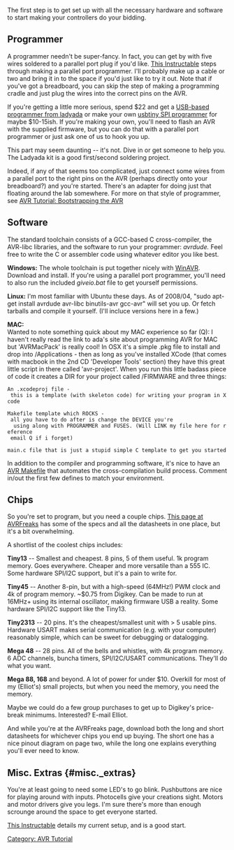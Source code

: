 The first step is to get set up with all the necessary hardware and
software to start making your controllers do your bidding.

## Programmer

A programmer needn't be super-fancy. In fact, you can get by with five
wires soldered to a parallel port plug if you'd like. [This
Instructable](http://www.instructables.com/id/Ghetto-Programming%3a-Getting-started-with-AVR-micro/)
steps through making a parallel port programmer. I'll probably make up a
cable or two and bring it in to the space if you'd just like to try it
out. Note that if you've got a breadboard, you can skip the step of
making a programming cradle and just plug the wires into the correct
pins on the AVR.

If you're getting a little more serious, spend \$22 and get a [USB-based
programmer from ladyada](http://www.ladyada.net/make/usbtinyisp/) or
make your own [usbtiny SPI
programmer](http://www.xs4all.nl/~dicks/avr/usbtiny/) for maybe
\$10-15ish. If you're making your own, you'll need to flash an AVR with
the supplied firmware, but you can do that with a parallel port
programmer or just ask one of us to hook you up.

This part may seem daunting -- it's not. Dive in or get someone to help
you. The Ladyada kit is a good first/second soldering project.

Indeed, if any of that seems too complicated, just connect some wires
from a parallel port to the right pins on the AVR (perhaps directly onto
your breadboard?) and you're started. There's an adapter for doing just
that floating around the lab somewhere. For more on that style of
programmer, see [AVR Tutorial: Bootstrapping the
AVR](AVR_Tutorial:_Bootstrapping_the_AVR)

## Software

The standard toolchain consists of a GCC-based C cross-compiler, the
AVR-libc libraries, and the software to run your programmer: *avrdude.*
Feel free to write the C or assembler code using whatever editor you
like best.

**Windows:** The whole toolchain is put together nicely with
[WinAVR](http://sourceforge.net/projects/winavr). Download and install.
If you're using a parallel port programmer, you'll need to also run the
included *giveio.bat* file to get yourself permissions.

**Linux:** I'm most familiar with Ubuntu these days. As of 2008/04,
"sudo apt-get install avrdude avr-libc binutils-avr gcc-avr" will set
you up. Or fetch tarballs and compile it yourself. (I'll incluce
versions here in a few.)

**MAC:**\
Wanted to note something quick about my MAC experience so far (Q): I
haven't really read the link to ada's site about programming AVR for MAC
but 'AVRMacPack' is really cool! In OSX it's a simple .pkg file to
install and drop into /Applications - then as long as you've installed
XCode (that comes with macbook in the 2nd CD 'Developer Tools' section)
they have this great little script in there called 'avr-project'. When
you run this little badass piece of code it creates a DIR for your
project called /FIRMWARE and three things:

`An .xcodeproj file - this is a template (with skeleton code) for writing your program in Xcode`

`Makefile template which ROCKS - all you have to do after is change the DEVICE you're`\
`  using along with PROGRAMMER and FUSES. (Will LINK my file here for reference `\
` email Q if i forget)`

`main.c file that is just a stupid simple C template to get you started`

In addition to the compiler and programming software, it's nice to have
an [AVR Makefile](AVR_Makefile) that automates the
cross-compilation build process. Comment in/out the first few defines to
match your environment.

## Chips

So you're set to program, but you need a couple chips. [This page at
AVRFreaks](http://www.avrfreaks.net/index.php?module=Freaks%20Devices&func=viewDev)
has some of the specs and all the datasheets in one place, but it's a
bit overwhelming.

A shortlist of the coolest chips includes:

**Tiny13** -- Smallest and cheapest. 8 pins, 5 of them useful. 1k
program memory. Goes everywhere. Cheaper and more versatile than a 555
IC. Some hardware SPI/I2C support, but it's a pain to write for.

**Tiny45** -- Another 8-pin, but with a high-speed (64MHz!) PWM clock
and 4k of program memory. \~\$0.75 from Digikey. Can be made to run at
16MHz+ using its internal oscillator, making firmware USB a reality.
Some hardware SPI/I2C support like the Tiny13.

**Tiny2313** -- 20 pins. It's the cheapest/smallest unit with \> 5
usable pins. Hardware USART makes serial communication (e.g. with your
computer) reasonably simple, which can be sweet for debugging or
datalogging.

**Mega 48** -- 28 pins. All of the bells and whistles, with 4k program
memory. 6 ADC channels, buncha timers, SPI/I2C/USART communications.
They'll do what you want.

**Mega 88, 168** and beyond. A lot of power for under \$10. Overkill for
most of my (Elliot's) small projects, but when you need the memory, you
need the memory.

Maybe we could do a few group purchases to get up to Digikey's
price-break minimums. Interested? E-mail Elliot.

And while you're at the AVRFreaks page, download both the long and short
datasheets for whichever chips you end up buying. The short one has a
nice pinout diagram on page two, while the long one explains everything
you'll ever need to know.

## Misc. Extras {#misc._extras}

You're at least going to need some LED's to go blink. Pushbuttons are
nice for playing around with inputs. Photocells give your creations
sight. Motors and motor drivers give you legs. I'm sure there's more
than enough scrounge around the space to get everyone started.

[This
Instructable](http://www.instructables.com/id/Ghetto-Development-Environment)
details my current setup, and is a good start.

[Category: AVR Tutorial](Category:_AVR_Tutorial)
